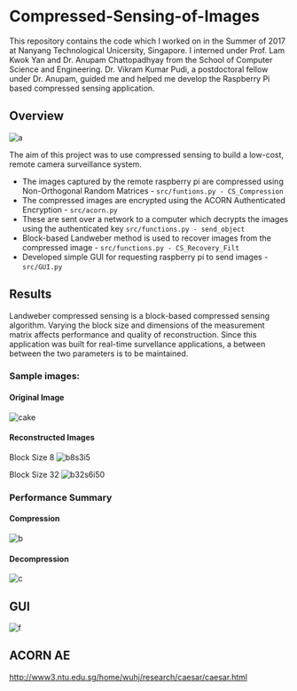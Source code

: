 # Compressed-Sensing-of-Images

This repository contains the code which I worked on in the Summer of 2017 at Nanyang Technological Unicersity, Singapore. 
I interned under Prof. Lam Kwok Yan and Dr. Anupam Chattopadhyay from the School of Computer Science and Engineering. Dr. Vikram Kumar 
Pudi, a postdoctoral fellow under Dr. Anupam, guided me and helped me develop the Raspberry Pi based compressed sensing application.

## Overview
![a](https://user-images.githubusercontent.com/21837899/43992042-66fe836c-9d46-11e8-8374-a2e4845c1a9b.png)

The aim of this project was to use compressed sensing to build a low-cost, remote camera surveillance system.
- The images captured by the remote raspberry pi are compressed using Non-Orthogonal Random Matrices - `src/funtions.py - CS_Compression`
- The compressed images are encrypted using the ACORN Authenticated Encryption - `src/acorn.py`
- These are sent over a network to a computer which decrypts the images using the authenticated key `src/functions.py - send_object`
- Block-based Landweber method is used to recover images from the compressed image - `src/functions.py - CS_Recovery_Filt`
- Developed simple GUI for requesting raspberry pi to send images - `src/GUI.py`

## Results
Landweber compressed sensing is a block-based compressed sensing algorithm. Varying the block size and dimensions of the 
measurement matrix affects performance and quality of reconstruction. Since this application was built for real-time survellance 
applications, a between between the two parameters is to be maintained. 

### Sample images: 
#### Original Image
![cake](https://user-images.githubusercontent.com/21837899/43992214-cc312692-9d49-11e8-91eb-8dba59895a0e.jpg)

#### Reconstructed Images
Block Size 8
![b8s3i5](https://user-images.githubusercontent.com/21837899/43992213-c3677106-9d49-11e8-8223-632c46109d6c.jpg)

Block Size 32
![b32s6i50](https://user-images.githubusercontent.com/21837899/43992215-d07c5c58-9d49-11e8-896a-f63582e36256.jpg)


### Performance Summary

#### Compression
![b](https://user-images.githubusercontent.com/21837899/43992110-94a6d674-9d47-11e8-9d72-6c7d21cb745c.png)

#### Decompression
![c](https://user-images.githubusercontent.com/21837899/43992119-c161ec3a-9d47-11e8-874b-173624f246d7.png)

## GUI
![f](https://user-images.githubusercontent.com/21837899/43992167-d02dcb20-9d48-11e8-856e-6ae0216c089e.png)

## ACORN AE
http://www3.ntu.edu.sg/home/wuhj/research/caesar/caesar.html
